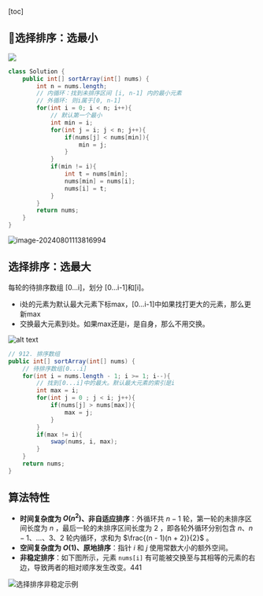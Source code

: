 [toc]

## 🚀选择排序：选最小

![](https://cdn.jsdelivr.net/gh/sword4869/pic1@main/images/202407112137352.gif)



```java
class Solution {
    public int[] sortArray(int[] nums) {
        int n = nums.length;
        // 内循环：找到未排序区间 [i, n-1] 内的最小元素
	    // 外循环: 则i属于[0, n-1]
        for(int i = 0; i < n; i++){
	        // 默认第一个最小
            int min = i;
            for(int j = i; j < n; j++){
                if(nums[j] < nums[min]){
                    min = j;
                }
            }
            if(min != i){
                int t = nums[min];
                nums[min] = nums[i];
                nums[i] = t;
            }
        }
        return nums;
    }
}
```

![image-20240801113816994](https://cdn.jsdelivr.net/gh/sword4869/pic1@main/images/202408011138090.png)

## 选择排序：选最大

每轮的待排序数组 [0...i]，划分 [0...i-1]和[i]。

- i处的元素为默认最大元素下标max，[0...i-1]中如果找打更大的元素，那么更新max
- 交换最大元素到i处。如果max还是i，是自身，那么不用交换。


![alt text](https://cdn.jsdelivr.net/gh/sword4869/pic1@main/images/202406201444924.png)


```java
// 912. 排序数组
public int[] sortArray(int[] nums) {
    // 待排序数组[0...i]
    for(int i = nums.length - 1; i >= 1; i--){
        // 找到[0...i]中的最大。默认最大元素的索引是i
        int max = i;
        for(int j = 0 ; j < i; j++){
            if(nums[j] > nums[max]){
                max = j;
            }
        }
        if(max != i){
            swap(nums, i, max);
        }
    }
    return nums;
}
```

## 算法特性

- **时间复杂度为 $O(n^2)$、非自适应排序**：外循环共 $n - 1$ 轮，第一轮的未排序区间长度为 $n$ ，最后一轮的未排序区间长度为 $2$ ，即各轮外循环分别包含 $n$、$n - 1$、$\dots$、$3$、$2$ 轮内循环，求和为 $\frac{(n - 1)(n + 2)}{2}$ 。
- **空间复杂度为 $O(1)$、原地排序**：指针 $i$ 和 $j$ 使用常数大小的额外空间。
- **非稳定排序**：如下图所示，元素 `nums[i]` 有可能被交换至与其相等的元素的右边，导致两者的相对顺序发生改变。441

![选择排序非稳定示例](https://www.hello-algo.com/chapter_sorting/selection_sort.assets/selection_sort_instability.png)
